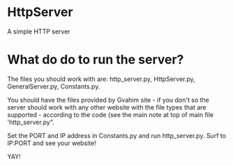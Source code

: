 # HttpServer
A simple HTTP server

# What do do to run the server?

The files you should work with are:
http_server.py,
HttpServer.py,
GeneralServer.py,
Constants.py.

You should have the files provided by Gvahim site - if you don't so the server should work with any other website with the file types that are supported - according to the code (see the main note at top of main file 'http_server.py".

Set the PORT and IP address in Constants.py and run http_server.py.
Surf to IP:PORT and see your website!

YAY!
